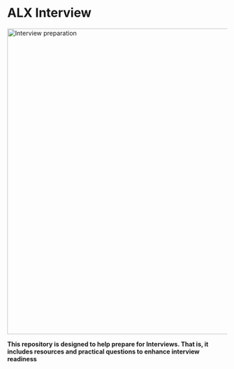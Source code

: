 # ALX Interview
<img src="https://github.com/JO-YE/alx-interview/assets/111038087/2b676d8c-0228-4f3f-9e3a-c6f1495f4c6f" alt="Interview preparation" style="width:700px;">
<p style="font-size:14px;"><b>This repository is designed to help prepare for Interviews. That is, it includes resources and practical questions to enhance interview readiness</b></p>






